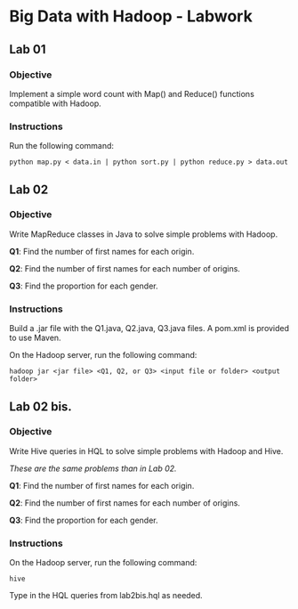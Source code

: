 # Big Data with Hadoop - Labwork

## Lab 01

### Objective
Implement a simple word count with Map() and Reduce() functions compatible with Hadoop.

### Instructions
Run the following command:
```
python map.py < data.in | python sort.py | python reduce.py > data.out
```

## Lab 02

### Objective
Write MapReduce classes in Java to solve simple problems with Hadoop.

**Q1**: Find the number of first names for each origin.

**Q2**: Find the number of first names for each number of origins.

**Q3**: Find the proportion for each gender.

### Instructions
Build a .jar file with the Q1.java, Q2.java, Q3.java files. A pom.xml is provided to use Maven.

On the Hadoop server, run the following command:
```
hadoop jar <jar file> <Q1, Q2, or Q3> <input file or folder> <output folder>
```

## Lab 02 bis.

### Objective
Write Hive queries in HQL to solve simple problems with Hadoop and Hive.

*These are the same problems than in Lab 02.*

**Q1**: Find the number of first names for each origin.

**Q2**: Find the number of first names for each number of origins.

**Q3**: Find the proportion for each gender.

### Instructions
On the Hadoop server, run the following command:
```
hive
```

Type in the HQL queries from lab2bis.hql as needed.
